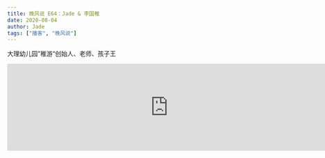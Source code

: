 ```yaml
---
title: 晚风说 E64：Jade & 李国稚
date: 2020-08-04
author: Jade
tags: ["播客", "晚风说"]
---
```


大理幼儿园”稚游“创始人、老师、孩子王

<!--more-->

<iframe src="https://fireside.fm/player/v2/trfV16OE+Txpmrsug?theme=dark" width="740" height="200" frameborder="0" scrolling="no"></iframe>